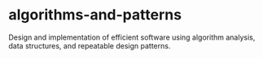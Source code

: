 # algorithms-and-patterns
Design and implementation of efficient software using algorithm analysis, data structures, and repeatable design patterns.
